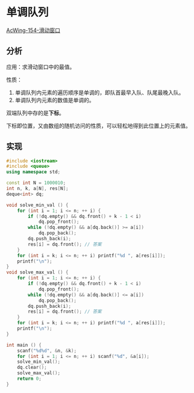 # 单调队列

[AcWing-154-滑动窗口](https://www.acwing.com/problem/content/156/)

## 分析

应用：求滑动窗口中的最值。

性质：

1. 单调队列内元素的遍历顺序是单调的，即队首最早入队、队尾最晚入队。
2. 单调队列内元素的数值是单调的。

双端队列中存的是**下标**。

下标即位置，又由数组的随机访问的性质，可以轻松地得到此位置上的元素值。

## 实现

```cpp
#include <iostream>
#include <queue>
using namespace std;

const int N = 1000010;
int n, k, a[N], res[N];
deque<int> dq;

void solve_min_val () {
    for (int i = 1; i <= n; ++ i) {
        if (!dq.empty() && dq.front() + k - 1 < i)
            dq.pop_front();
        while (!dq.empty() && a[dq.back()] >= a[i])
            dq.pop_back();
        dq.push_back(i);
        res[i] = dq.front(); // 答案
    }
    for (int i = k; i <= n; ++ i) printf("%d ", a[res[i]]);
    printf("\n");
}
void solve_max_val () {
    for (int i = 1; i <= n; ++ i) {
        if (!dq.empty() && dq.front() + k - 1 < i)
            dq.pop_front();
        while (!dq.empty() && a[dq.back()] <= a[i])
            dq.pop_back();
        dq.push_back(i);
        res[i] = dq.front(); // 答案
    }
    for (int i = k; i <= n; ++ i) printf("%d ", a[res[i]]);
    printf("\n");
}

int main () {
    scanf("%d%d", &n, &k);
    for (int i = 1; i <= n; ++ i) scanf("%d", &a[i]);
    solve_min_val();
    dq.clear();
    solve_max_val();
    return 0;
}
```
